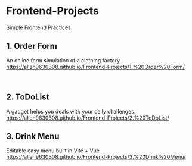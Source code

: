 # Frontend-Projects
Simple Frontend Practices

## 1. Order Form
An online form simulation of a clothing factory.
<br>
https://allen9630308.github.io/Frontend-Projects/1.%20Order%20Form/

<br>

## 2. ToDoList
A gadget helps you deals with your daily challenges.
<br>
https://allen9630308.github.io/Frontend-Projects/2.%20ToDoList/

## 3. Drink Menu
Editable easy menu built in Vite + Vue
<br>
https://allen9630308.github.io/Frontend-Projects/3.%20Drink%20Menu/
